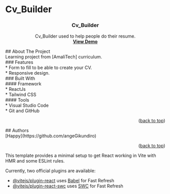 # Cv_Builder

<div id="top"></div>


<h3 align="center">Cv_Builder</h3>
  <p align="center">
   Cv_Builder used to help people do their resume.
    <br />
    <a href="https://main--amali-cv-builder.netlify.app/"><strong>View Demo</strong></a>
  </p>
</div>
<!-- ABOUT THE PROJECT -->
## About The Project
 <br />
Learning project from [AmaliTech] curriculum.
 <br />
### Features
 <br />
* Form to fill to be able to create your CV.
 <br />
* Responsive design.
 <br />
### Built With
 <br />
#### Framework
 <br />
* ReactJs
 <br />
* Tailwind CSS
 <br />
#### Tools
 <br />
* Visual Studio Code
 <br />
* Git and GitHub
 <br />
<p align="right">(<a href="#top">back to top</a>)</p>
<!-- AUTHORS -->
## Authors
 <br />
[Happy](https://github.com/angeGikundiro) 
<p align="right">(<a href="#top">back to top</a>)</p>


This template provides a minimal setup to get React working in Vite with HMR and some ESLint rules.

Currently, two official plugins are available:

- [@vitejs/plugin-react](https://github.com/vitejs/vite-plugin-react/blob/main/packages/plugin-react/README.md) uses [Babel](https://babeljs.io/) for Fast Refresh
- [@vitejs/plugin-react-swc](https://github.com/vitejs/vite-plugin-react-swc) uses [SWC](https://swc.rs/) for Fast Refresh

